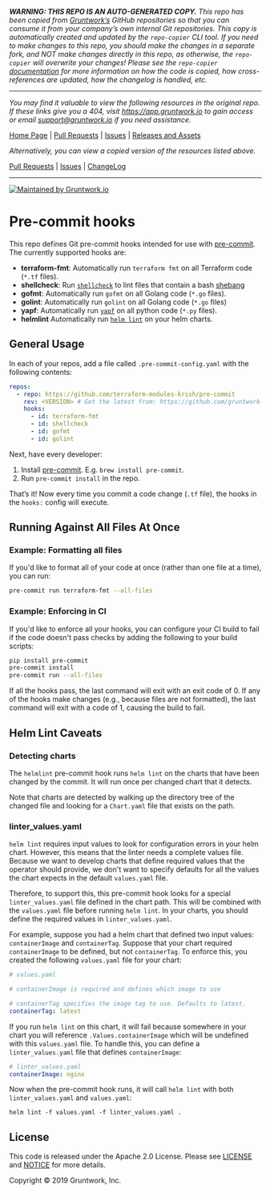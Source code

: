 ***WARNING: THIS REPO IS AN AUTO-GENERATED COPY.*** *This repo has been copied from [Gruntwork’s](https://gruntwork.io/) GitHub repositories so that you can consume it from your company’s own internal Git repositories. This copy is automatically created and updated by the `repo-copier` CLI tool. If you need to make changes to this repo, you should make the changes in a separate fork, and NOT make changes directly in this repo, as otherwise, the `repo-copier` will overwrite your changes! Please see the `repo-copier` [documentation](https://github.com/terraform-modules-krish/repo-copier) for more information on how the code is copied, how cross-references are updated, how the changelog is handled, etc.*

***

_You may find it valuable to view the following resources in the original repo. If these links give you a 404, visit https://app.gruntwork.io to gain access or email support@gruntwork.io if you need assistance._

[Home Page](https://github.com/gruntwork-io/pre-commit/) |
[Pull Requests](https://github.com/gruntwork-io/pre-commit/pulls) |
[Issues](https://github.com/gruntwork-io/pre-commit/issues) |
[Releases and Assets](https://github.com/gruntwork-io/pre-commit/releases)

_Alternatively, you can view a copied version of the resources listed above._

[Pull Requests](https://github.com/terraform-modules-krish/pre-commit/blob/master/.github/PULL_REQUESTS.md) |
[Issues](https://github.com/terraform-modules-krish/pre-commit/blob/master/.github/ISSUES.md) |
[ChangeLog](https://github.com/terraform-modules-krish/pre-commit/blob/master/.github/CHANGELOG.md)

***

[![Maintained by Gruntwork.io](https://img.shields.io/badge/maintained%20by-gruntwork.io-%235849a6.svg)](https://gruntwork.io/?ref=repo_pre-commit)

# Pre-commit hooks

This repo defines Git pre-commit hooks intended for use with [pre-commit](http://pre-commit.com/). The currently
supported hooks are:

* **terraform-fmt**: Automatically run `terraform fmt` on all Terraform code (`*.tf` files).
* **shellcheck**: Run [`shellcheck`](https://www.shellcheck.net/) to lint files that contain a bash [shebang](https://en.wikipedia.org/wiki/Shebang_(Unix))
* **gofmt**: Automatically run `gofmt` on all Golang code (`*.go` files).
* **golint**: Automatically run `golint` on all Golang code (`*.go` files)
* **yapf**: Automatically run [`yapf`](https://github.com/google/yapf) on all python code (`*.py` files).
* **helmlint** Automatically run [`helm lint`](https://github.com/helm/helm/blob/master/docs/helm/helm_lint.md) on your
  helm charts.




## General Usage

In each of your repos, add a file called `.pre-commit-config.yaml` with the following contents:

```yaml
repos:
  - repo: https://github.com/terraform-modules-krish/pre-commit
    rev: <VERSION> # Get the latest from: https://github.com/gruntwork-io/pre-commit/releases
    hooks:
      - id: terraform-fmt
      - id: shellcheck
      - id: gofmt
      - id: golint
```

Next, have every developer: 

1. Install [pre-commit](http://pre-commit.com/). E.g. `brew install pre-commit`.
1. Run `pre-commit install` in the repo.

That’s it! Now every time you commit a code change (`.tf` file), the hooks in the `hooks:` config will execute.




## Running Against All Files At Once


### Example: Formatting all files

If you'd like to format all of your code at once (rather than one file at a time), you can run:

```bash
pre-commit run terraform-fmt --all-files
```



### Example: Enforcing in CI

If you'd like to enforce all your hooks, you can configure your CI build to fail if the code doesn't pass checks by
adding the following to your build scripts:

```bash
pip install pre-commit
pre-commit install
pre-commit run --all-files
```

If all the hooks pass, the last command will exit with an exit code of 0. If any of the hooks make changes (e.g.,
because files are not formatted), the last command will exit with a code of 1, causing the build to fail.




## Helm Lint Caveats

### Detecting charts

The `helmlint` pre-commit hook runs `helm lint` on the charts that have been changed by the commit. It will run once per
changed chart that it detects.

Note that charts are detected by walking up the directory tree of the changed file and looking for a `Chart.yaml` file
that exists on the path.

### linter_values.yaml

`helm lint` requires input values to look for configuration errors in your helm chart. However, this means that the
linter needs a complete values file. Because we want to develop charts that define required values that the operator
should provide, we don't want to specify defaults for all the values the chart expects in the default `values.yaml`
file.

Therefore, to support this, this pre-commit hook looks for a special `linter_values.yaml` file defined in the chart
path. This will be combined with the `values.yaml` file before running `helm lint`. In your charts, you should define
the required values in `linter_values.yaml`.

For example, suppose you had a helm chart that defined two input values: `containerImage` and `containerTag`. Suppose
that your chart required `containerImage` to be defined, but not `containerTag`. To enforce this, you created the
following `values.yaml` file for your chart:

```yaml
# values.yaml

# containerImage is required and defines which image to use

# containerTag specifies the image tag to use. Defaults to latest.
containerTag: latest
```

If you run `helm lint` on this chart, it will fail because somewhere in your chart you will reference
`.Values.containerImage` which will be undefined with this `values.yaml` file. To handle this, you can define a
`linter_values.yaml` file that defines `containerImage`:

```yaml
# linter_values.yaml
containerImage: nginx
```

Now when the pre-commit hook runs, it will call `helm lint` with both `linter_values.yaml` and `values.yaml`:

```
helm lint -f values.yaml -f linter_values.yaml .
```



## License

This code is released under the Apache 2.0 License. Please see [LICENSE](LICENSE) and [NOTICE](NOTICE) for more details.

Copyright &copy; 2019 Gruntwork, Inc.
